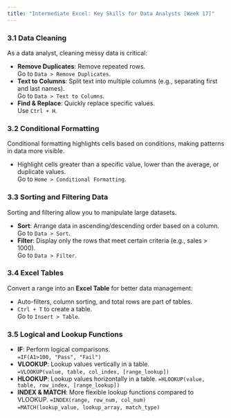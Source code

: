 ```yaml
---
title: "Intermediate Excel: Key Skills for Data Analysts [Week 17]"
---
```


### 3.1 Data Cleaning
As a data analyst, cleaning messy data is critical:
- **Remove Duplicates**: Remove repeated rows.  
  Go to `Data > Remove Duplicates`.
- **Text to Columns**: Split text into multiple columns (e.g., separating first and last names).  
  Go to `Data > Text to Columns`.
- **Find & Replace**: Quickly replace specific values.  
  Use `Ctrl + H`.

### 3.2 Conditional Formatting
Conditional formatting highlights cells based on conditions, making patterns in data more visible.
- Highlight cells greater than a specific value, lower than the average, or duplicate values.  
  Go to `Home > Conditional Formatting`.

### 3.3 Sorting and Filtering Data
Sorting and filtering allow you to manipulate large datasets.
- **Sort**: Arrange data in ascending/descending order based on a column.  
  Go to `Data > Sort`.
- **Filter**: Display only the rows that meet certain criteria (e.g., sales > 1000).  
  Go to `Data > Filter`.

### 3.4 Excel Tables
Convert a range into an **Excel Table** for better data management:
- Auto-filters, column sorting, and total rows are part of tables.
- `Ctrl + T` to create a table.  
  Go to `Insert > Table`.

### 3.5 Logical and Lookup Functions
- **IF**: Perform logical comparisons.  
  `=IF(A1>100, "Pass", "Fail")`
- **VLOOKUP**: Lookup values vertically in a table.  
  `=VLOOKUP(value, table, col_index, [range_lookup])`
- **HLOOKUP**: Lookup values horizontally in a table.
  `=HLOOKUP(value, table, row_index, [range_lookup])`
- **INDEX & MATCH**: More flexible lookup functions compared to VLOOKUP.
  `=INDEX(range, row_num, col_num)`  
  `=MATCH(lookup_value, lookup_array, match_type)`
